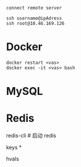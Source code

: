 ```shell
connect remote server

ssh username@ipAdress
ssh root@10.46.169.126
```



# Docker

```shell
docker restart <vas>
docker exec -it <vas> bash
```





# MySQL





# Redis

redis-cli			# 启动 redis



keys *

hvals <key>